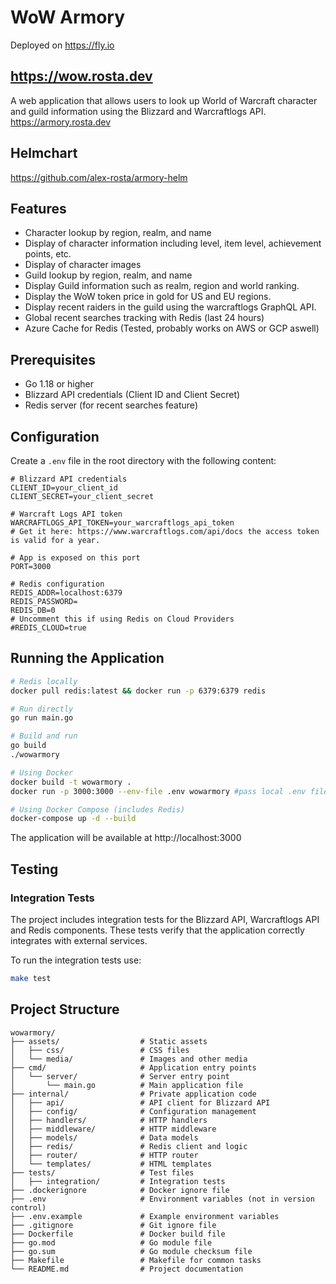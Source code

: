 # WoW Armory
Deployed on https://fly.io
## https://wow.rosta.dev


A web application that allows users to look up World of Warcraft character and guild information using the Blizzard and Warcraftlogs API.
https://armory.rosta.dev

## Helmchart

https://github.com/alex-rosta/armory-helm

## Features

- Character lookup by region, realm, and name
- Display of character information including level, item level, achievement points, etc.
- Display of character images
- Guild lookup by region, realm, and name
- Display Guild information such as realm, region and world ranking.
- Display the WoW token price in gold for US and EU regions.
- Display recent raiders in the guild using the warcraftlogs GraphQL API.
- Global recent searches tracking with Redis (last 24 hours)
- Azure Cache for Redis (Tested, probably works on AWS or GCP aswell)

## Prerequisites

- Go 1.18 or higher
- Blizzard API credentials (Client ID and Client Secret)
- Redis server (for recent searches feature)

## Configuration

Create a `.env` file in the root directory with the following content:

```
# Blizzard API credentials
CLIENT_ID=your_client_id
CLIENT_SECRET=your_client_secret

# Warcraft Logs API token
WARCRAFTLOGS_API_TOKEN=your_warcraftlogs_api_token
# Get it here: https://www.warcraftlogs.com/api/docs the access token is valid for a year.

# App is exposed on this port
PORT=3000

# Redis configuration
REDIS_ADDR=localhost:6379
REDIS_PASSWORD=
REDIS_DB=0
# Uncomment this if using Redis on Cloud Providers
#REDIS_CLOUD=true
```

## Running the Application

```bash
# Redis locally
docker pull redis:latest && docker run -p 6379:6379 redis

# Run directly
go run main.go

# Build and run
go build
./wowarmory

# Using Docker
docker build -t wowarmory .
docker run -p 3000:3000 --env-file .env wowarmory #pass local .env file

# Using Docker Compose (includes Redis)
docker-compose up -d --build
```

The application will be available at http://localhost:3000

## Testing

### Integration Tests

The project includes integration tests for the Blizzard API, Warcraftlogs API and Redis components. These tests verify that the application correctly integrates with external services.

To run the integration tests use:

```bash
make test
```

## Project Structure

```
wowarmory/
├── assets/                  # Static assets
│   ├── css/                 # CSS files
│   └── media/               # Images and other media
├── cmd/                     # Application entry points
│   └── server/              # Server entry point
│       └── main.go          # Main application file
├── internal/                # Private application code
│   ├── api/                 # API client for Blizzard API
│   ├── config/              # Configuration management
│   ├── handlers/            # HTTP handlers
│   ├── middleware/          # HTTP middleware
│   ├── models/              # Data models
│   ├── redis/               # Redis client and logic
│   ├── router/              # HTTP router
│   └── templates/           # HTML templates
├── tests/                   # Test files
│   ├── integration/         # Integration tests
├── .dockerignore            # Docker ignore file
├── .env                     # Environment variables (not in version control)
├── .env.example             # Example environment variables
├── .gitignore               # Git ignore file
├── Dockerfile               # Docker build file
├── go.mod                   # Go module file
├── go.sum                   # Go module checksum file
├── Makefile                 # Makefile for common tasks
└── README.md                # Project documentation
```
